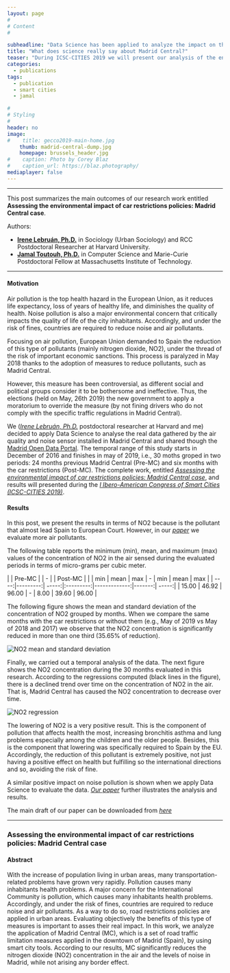 ```yaml
---
layout: page
#
# Content
#

subheadline: "Data Science has been applied to analyze the impact on the environment of this measure."
title: "What does science really say about Madrid Central?"
teaser: "During ICSC-CITIES 2019 we will present our analysis of the environmental impact (air and noise pollution) of this measure. See here the main outcomes of this work."
categories:
  - publications
tags:
  - publication
  - smart cities
  - jamal

#
# Styling
#
header: no
image: 
#    title: gecco2019-main-home.jpg
    thumb: madrid-central-dump.jpg
    homepage: brussels_header.jpg
#    caption: Photo by Corey Blaz
#    caption_url: https://blaz.photography/
mediaplayer: false
---
```


****

This post summarizes the main outcomes of our research work entitled **Assessing the environmental impact of car restrictions policies: Madrid Central case**. 


Authors:
- [**Irene Lebruán, Ph.D.**](https://www.researchgate.net/profile/Irene_Lebrusan_Murillo) in Sociology (Urban Sociology) and RCC Postdoctoral Researcher at Harvard University.
- [**Jamal Toutouh, Ph.D.**](https://www.jamal.es) in Computer Science and Marie-Curie Postdoctoral Fellow at Massachusetts Institute of Technology.
 

---

#### Motivation

Air pollution is the top health hazard in the European Union, as it reduces life expectancy, loss of years of healthy life, and diminishes the quality of health. 
Noise pollution is also a major environmental concern that critically impacts the quality of life of the city inhabitants. 
Accordingly, and under the risk of fines, countries are required to reduce noise and air pollutants.

Focusing on air pollution, European Union demanded to Spain the reduction of this type of pollutants (mainly nitrogen dioxide, NO2),
under the thread of the risk of important economic sanctions. 
This process is paralyzed in May 2018 thanks to the adoption of measures to reduce pollutants, such as Madrid Central.

However, this measure has been controversial, as different social and political groups consider it to be bothersome and ineffective. Thus, the elections (held on May, 26th 2019) the new government to apply a moratorium to override the measure (by not fining drivers who do not comply with the specific traffic regulations in Madrid Central).

We ([*Irene Lebruán, Ph.D.*](https://www.researchgate.net/profile/Irene_Lebrusan_Murillo) postdoctoral researcher at Harvard and me) decided to apply Data Science to analyse the real data gathered by the air quality and noise sensor installed in Madrid Central and shared though the [Madrid Open Data Portal](https://datos.madrid.es). The temporal range of this study starts in December of 2016 and finishes in may of 2019, i.e., 30 moths groped in two periods: 24 months previous Madrid Central (Pre-MC) and six months with the car restrictions (Post-MC). The complete work, entitled [*Assessing the environmental impact of car restrictions policies: Madrid Central case*](https://jamaltoutouh.github.io/downloads/lebrusan2019.pdf), and results will presented during the [*I Ibero-American Congress of Smart Cities (ICSC-CITIES 2019)*](http://icsc-cities2019.com/EN_index.html).  



#### Results    
In this post, we present the results in terms of NO2 because is the pollutant that almost lead Spain to European Court. However, in our [*paper*](https://jamaltoutouh.github.io/downloads/lebrusan2019.pdf) we evaluate more air pollutants.

The following table reports the minimum (min), mean, and maximum (max) values of the concentration of NO2 in the air sensed during the evaluated periods in terms of micro-grams per cubic meter. 
  
|   | Pre-MC | | - | | Post-MC | | 
| min        | mean           | max  | - | min        | mean           | max  |
| ----:|---------:| -----:|:---------:|-------------:|-------:| -----:|
| 15.00     | 46.92 | 96.00 | - | 8.00 | 39.60 | 96.00 |

The following figure shows the mean and standard deviation of the concentration of NO2 grouped by months. 
When we compare the same months with the car restrictions or without them (e.g., May of 2019 vs May of 2018 and 2017) we observe that the NO2 concentration is significantly reduced in more than one third (35.65% of reduction).   

![NO2 mean and standard deviation](https://jamaltoutouh.github.io/images/blog/air_NO2.png "Mean and standard deviation")  

Finally, we carried out a temporal analysis of the data. The next figure shows the NO2 concentration during the 30 months evaluated in this research. According to the regressions computed (black lines in the figure), there is a declined trend over time on the concentration of NO2 in the air. That is, Madrid Central has caused the NO2 concentration to decrease over time.   

![NO2 regression](https://jamaltoutouh.github.io/images/blog/air_NO2_regression.png "NO2 regression")  

 
The lowering of NO2 is a very positive result. This is the component of pollution that affects health the most, increasing bronchitis asthma and lung problems especially among the children and the older people. Besides, this is the component that lowering was specifically required to Spain by the EU. Accordingly, the reduction of this pollutant is extremely positive, not just having a positive effect on health but fulfilling so the international directions and so, avoiding the risk of fine. 

A similar positive impact on noise pollution is shown when we apply Data Science to evaluate the data. [*Our paper*](https://jamaltoutouh.github.io/downloads/lebrusan2019.pdf) further illustrates the analysis and results. 
  
 

The main draft of our paper can be downloaded from [*here*](https://jamaltoutouh.github.io/downloads/lebrusan2019.pdf)

---

### Assessing the environmental impact of car restrictions policies: Madrid Central case
#### Abstract
With the increase of population living in urban areas, many transportation-related problems have grown very rapidly. Pollution causes many inhabitants health problems. A  major concern for the International Community is pollution, which causes many inhabitants health problems. Accordingly, and under the risk of fines, countries are required to reduce noise and air pollutants. As a way to do so, road restrictions policies are applied in urban areas. Evaluating objectively the benefits of this type of measures is important to asses their real impact. In this work, we analyze the application of Madrid Central (MC), which is a set of road traffic limitation measures applied in the downtown of Madrid (Spain), by using smart city tools. According to our results, MC significantly reduces the nitrogen dioxide (NO2) concentration in the air and the levels of noise in Madrid, while not arising any border effect.




 
